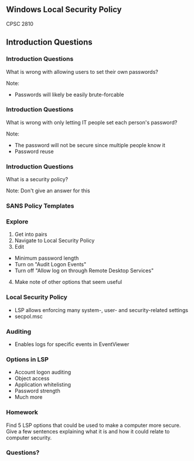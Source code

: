 ## Windows Local Security Policy

CPSC 2810



## Introduction Questions



### Introduction Questions

What is wrong with allowing users to set their own passwords?

Note:
* Passwords will likely be easily brute-forcable



### Introduction Questions

What is wrong with only letting IT people set each person's password?

Note:
* The password will not be secure since multiple people know it
* Password reuse



### Introduction Questions

What is a security policy?

Note:
Don't give an answer for this



### SANS Policy Templates



### Explore

1. Get into pairs
2. Navigate to Local Security Policy
3. Edit
  * Minimum password length
  * Turn on "Audit Logon Events"
  * Turn off "Allow log on through Remote Desktop Services"
4. Make note of other options that seem useful



### Local Security Policy

* LSP allows enforcing many system-, user- and security-related settings
* secpol.msc


### Auditing

* Enables logs for specific events in EventViewer


### Options in LSP

* Account logon auditing
* Object access
* Application whitelisting
* Password strength
* Much more


### Homework

Find 5 LSP options that could be used to make a computer more secure. Give a few sentences explaining what it is and how it could relate to computer security.


### Questions?
